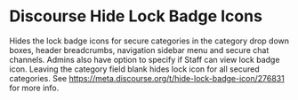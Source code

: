 # Discourse Hide Lock Badge Icons
Hides the lock badge icons for secure categories in the category drop down boxes, header breadcrumbs, navigation sidebar menu and secure chat channels. Admins also have option to specify if Staff can view lock badge icon.  Leaving the category field blank hides lock icon for all secured categories.  See https://meta.discourse.org/t/hide-lock-badge-icon/276831 for more info.
